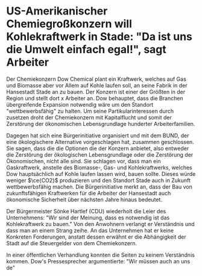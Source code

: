 # US-Amerikanischer Chemiegroßkonzern will Kohlekraftwerk in Stade: "Da ist uns die Umwelt einfach egal!", sagt Arbeiter
Der Chemiekonzern Dow Chemical plant ein Kraftwerk, welches auf Gas und Biomasse aber vor Allem auf Kohle laufen soll, an seine Fabrik in der Hansestadt Stade an zu bauen. Der Konzern ist einer der Größten in der Region und stellt dort x Arbeiter an. Dow behauptet, dass die Branchen übergreifende Expansion notwendig wäre um den Standort "wettbewerbsfähig" zu halten. Um seine Partikularinteressen durch zusetzen droht der Chemiekonzern mit Kapitalflucht und somit der Zerstörung der ökonomischen Lebensgrundlage hunderter Arbeiterfamilien.

Dagegen hat sich eine Bürgerinitiative organisiert und mit dem BUND, der eine ökologischere Alternative vorgeschlagen hat, zusammen geschlossen. Sie sagen, dass die die Optionen die der Konzern anbietet, also entweder die Zerstörung der ökologischen Lebensgrundlage oder die Zerstörung der Ökonomischen, nicht alle sind. Sie schlagen vor, dass man ein Gaskraftwerk, anstelle des Biomasse-, Gas- und Kohlekraftwerks, welches Dow hauptsächlich auf Kohle laufen lassen wird, bauen sollte. Dieses würde weniger $\ce{CO2}$ produzieren und den Standort Stade auch in Zukunft wettbewerbsfähig machen. Die Bürgerinitiative merkt an, dass der Bau von zukunftsfähigen Kraftwerken für die Arbeiter der Hansestadt auch ökonomische Sicherheit über nächsten Jahre hinaus bedeutet. 

Der Bürgermeister Sönke Hartlef (CDU) wiederholt die Leier des Unternehmens: "Wir sind der Meinung, dass es notwendig ist das Kohlekraftwerk zu bauen." Von den Anwohnern verlangt er Verständnis und dass man an einem Strang zeihe. An das Unternehmen hat er keine Konkreten Forderungen, anstatt dessen erwähnt er die Abhängigkeit der Stadt auf die Steuergelder von dem Chemiekonzern.

In einer öffentlichen Verhandlung konnten die Seiten zu keinem Verständnis kommen. Dow's Pressesprecher argumentierte: "Wir müssen auch an uns de" 